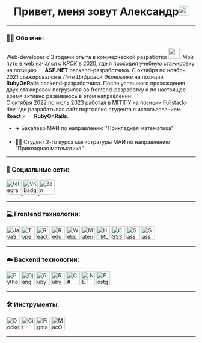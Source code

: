 <div align="center">
   <h1>Привет, меня зовут Александр<img src="https://media.giphy.com/media/hvRJCLFzcasrR4ia7z/giphy.gif" width="25px"> </h1
   <img src="https://pronoun.cyou/x/y?subject=He&object=Him&height=20"> 
</div>

---

### :technologist: Обо мне:

Web-developer с 3 годами опыта в коммерческой разработки <img src="https://media.giphy.com/media/WUlplcMpOCEmTGBtBW/giphy.gif" width="30px">. Мой путь в web начался с <i>КРОК</i> в 2020, где я проходил учебную стажировку на позицию <img src="https://static.cdnlogo.com/logos/c/27/c.svg" width="15px"><b> ASP.NET</b> backend-разработчика. С октября по ноябрь 2021 стажировался в <i>Лиге Цифровой Экономике</i> на позиции <img src="https://upload.wikimedia.org/wikipedia/commons/f/f1/Ruby_logo.png" width="15px"> <b>RubyOnRails</b> backend-разработчика. После успешного прохождения двух стажировок погрузился во frontend-разработку и по настоящее время активно развиваюсь в этом направлении.<br>
С октября 2022 по июль 2023 работал в МГППУ на позиции Fullstack-dev, где разрабатывал сайт портфолио студента с использованием <img src="https://upload.wikimedia.org/wikipedia/commons/thumb/a/a7/React-icon.svg/2300px-React-icon.svg.png" width="15px"> <b>React</b> и <img src="https://upload.wikimedia.org/wikipedia/commons/f/f1/Ruby_logo.png" width="15px"> <b>RubyOnRails</b>.


- :airplane: Бакалавр МАИ по направлению "Прикладная математика"

- :mage_man: Студент 2-го курса магистратуры МАИ по направлению "Прикладная математика"

---
### 🤝 Социальные сети:

  <div id="badges">
    <a href="https://t.me/Tschernakow" target="_blank">
      <img src="https://cdn-icons-png.flaticon.com/512/2111/2111646.png" width="40" height="40" alt="telegram group" />
    </a>
    <a href="https://vk.com/tschernakow" target="_blank">
      <img src="https://cdn-icons-png.flaticon.com/512/145/145813.png" width="40" height="40" alt="VK Badge"/>
    </a>
    <a href="mailto:cloudmamoru.it@gmail.com" target="_blank">
      <img src="https://static.vecteezy.com/system/resources/previews/016/716/465/original/gmail-icon-free-png.png" width="40" height="40" alt="Zen Badge"/>
    </a>
  </div>

---
### 💻 Frontend технологии:

<p align="left">

<a href="https://developer.mozilla.org/en-US/docs/Web/JavaScript" target="_blank" rel="noreferrer"><img src="https://raw.githubusercontent.com/danielcranney/readme-generator/main/public/icons/skills/javascript-colored.svg" width="36" height="36" alt="JavaScript" /></a>
<a href="https://www.typescriptlang.org/" target="_blank" rel="noreferrer"><img src="https://raw.githubusercontent.com/danielcranney/readme-generator/main/public/icons/skills/typescript-colored.svg" width="36" height="36" alt="TypeScript" /></a>
<a href="https://reactjs.org/" target="_blank" rel="noreferrer"><img src="https://raw.githubusercontent.com/danielcranney/readme-generator/main/public/icons/skills/react-colored.svg" width="36" height="36" alt="React" /></a>
<a href="https://redux.js.org/" target="_blank" rel="noreferrer"><img src="https://raw.githubusercontent.com/danielcranney/readme-generator/main/public/icons/skills/redux-colored.svg" width="36" height="36" alt="Redux" /></a>
<a href="https://webpack.js.org/" target="_blank" rel="noreferrer"><img src="https://raw.githubusercontent.com/danielcranney/readme-generator/main/public/icons/skills/webpack-colored.svg" width="36" height="36" alt="Webpack" /></a>
<a href="https://mui.com/" target="_blank" rel="noreferrer"><img src="https://raw.githubusercontent.com/danielcranney/readme-generator/main/public/icons/skills/materialui-colored.svg" width="36" height="36" alt="Material UI" /></a>
<a href="https://developer.mozilla.org/en-US/docs/Glossary/HTML5" target="_blank" rel="noreferrer"><img src="https://raw.githubusercontent.com/danielcranney/readme-generator/main/public/icons/skills/html5-colored.svg" width="36" height="36" alt="HTML5" /></a>
<a href="https://www.w3.org/TR/CSS/#css" target="_blank" rel="noreferrer"><img src="https://raw.githubusercontent.com/danielcranney/readme-generator/main/public/icons/skills/css3-colored.svg" width="36" height="36" alt="CSS3" /></a>
<a href="https://sass-lang.com/" target="_blank" rel="noreferrer"><img src="https://raw.githubusercontent.com/danielcranney/readme-generator/main/public/icons/skills/sass-colored.svg" width="36" height="36" alt="Sass" /></a>
<a href="https://sass-lang.com/" target="_blank" rel="noreferrer"><img src="https://raw.githubusercontent.com/danielcranney/readme-generator/main/public/icons/skills/sass-colored.svg" width="36" height="36" alt="Sass" /></a>

---
### ☁️ Backend технологии:

<a href="https://www.python.org/" target="_blank" rel="noreferrer"><img src="https://raw.githubusercontent.com/danielcranney/readme-generator/main/public/icons/skills/python-colored.svg" width="36" height="36" alt="Python" /></a>
<a href="https://www.djangoproject.com/" target="_blank" rel="noreferrer"><img src="https://raw.githubusercontent.com/danielcranney/readme-generator/main/public/icons/skills/django-colored.svg" width="36" height="36" alt="Django" /></a>
<a href="https://www.ruby-lang.org/en/" target="_blank" rel="noreferrer"><img src="https://raw.githubusercontent.com/danielcranney/readme-generator/main/public/icons/skills/ruby-colored.svg" width="36" height="36" alt="Ruby" /></a>
<a href="https://rubyonrails.org/" target="_blank" rel="noreferrer"><img src="https://www.svgrepo.com/show/376345/rails.svg" width="36" height="36" alt="RubyOnRails" /></a>
<a href="https://docs.microsoft.com/en-us/dotnet/csharp/" target="_blank" rel="noreferrer"><img src="https://raw.githubusercontent.com/danielcranney/readme-generator/main/public/icons/skills/csharp-colored.svg" width="36" height="36" alt="C#" /></a>
<a href="https://dotnet.microsoft.com/en-us/" target="_blank" rel="noreferrer"><img src="https://raw.githubusercontent.com/danielcranney/readme-generator/main/public/icons/skills/dot-net-colored.svg" width="36" height="36" alt=".NET" /></a>
<a href="https://www.postgresql.org/" target="_blank" rel="noreferrer"><img src="https://raw.githubusercontent.com/danielcranney/readme-generator/main/public/icons/skills/postgresql-colored.svg" width="36" height="36" alt="PostgreSQL" /></a>

---

### 🛠 Инструменты:
<a href="https://www.docker.com/" target="_blank" rel="noreferrer"><img src="https://raw.githubusercontent.com/danielcranney/readme-generator/main/public/icons/skills/docker-colored.svg" width="36" height="36" alt="Docker" /></a>
<a href="https://git-scm.com/" target="_blank" rel="noreferrer"><img src="https://raw.githubusercontent.com/danielcranney/readme-generator/main/public/icons/skills/git-colored.svg" width="36" height="36" alt="Git" /></a>
<a href="https://www.figma.com/" target="_blank" rel="noreferrer"><img src="https://raw.githubusercontent.com/danielcranney/readme-generator/main/public/icons/skills/figma-colored.svg" width="36" height="36" alt="Figma" /></a>
<a href="https://apple.com" target="_blank" rel="noreferrer"><img src="https://raw.githubusercontent.com/danielcranney/readme-generator/main/public/icons/skills/macos-colored.svg" width="36" height="36" alt="MacOS" /></a>
</p>

---
